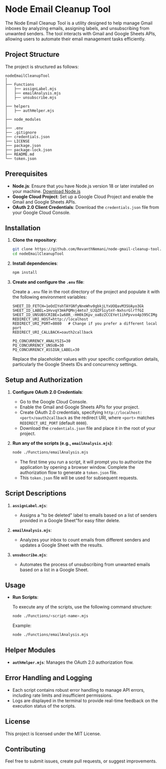 # Node Email Cleanup Tool

The Node Email Cleanup Tool is a utility designed to help manage Gmail inboxes by analyzing emails, assigning labels, and unsubscribing from unwanted senders. The tool interacts with Gmail and Google Sheets APIs, allowing users to automate their email management tasks efficiently.

## Project Structure

The project is structured as follows:

```
nodeEmailCleanupTool
│
├── Functions
│   ├── assignLabel.mjs
│   ├── emailAnalysis.mjs
│   ├── unsubscribe.mjs
│
├── helpers
│   ├── authHelper.mjs
│
├── node_modules
│
├── .env
├── .gitignore
├── credentials.json
├── LICENSE
├── package.json
├── package-lock.json
├── README.md
└── token.json
```

## Prerequisites

- **Node.js**: Ensure that you have Node.js version 18 or later installed on your machine. [Download Node.js](https://nodejs.org/)
- **Google Cloud Project**: Set up a Google Cloud Project and enable the Gmail and Google Sheets APIs.
- **OAuth 2.0 Client Credentials**: Download the `credentials.json` file from your Google Cloud Console.

## Installation

1. **Clone the repository**:

   ```bash
   git clone https://github.com/RevanthNemani/node-gmail-cleanup-tool.git
   cd nodeEmailCleanupTool
   ```

2. **Install dependencies**:

   ```bash
   npm install
   ```

3. **Create and configure the `.env` file**:

   Create a `.env` file in the root directory of the project and populate it with the following environment variables:

   ```env
   SHEET_ID_FETCH=1eOdIYohTAYGNfyNneWhv0gbkjLYxUOQavM3SUAyo3Gk
   SHEET_ID_LABEL=1HvvqY3mkPQMnj4mto7_UJQZFSiytnY-NxhsrGlrTfGI
   SHEET_ID_UNSUBSCRIBE=1w68R_-HH0kIKpv_oaBzZCCEYet1ihPpvvo4p395CIMg
   REDIRECT_URI_HOST=http://localhost
   REDIRECT_URI_PORT=8080   # Change if you prefer a different local port
   REDIRECT_URI_CALLBACK=oauth2callback

   PQ_CONCURRENCY_ANALYSIS=30
   PQ_CONCURRENCY_UNSUB=30
   PQ_CONCURRENCY_ASSIGN_LABEL=30
   ```

   Replace the placeholder values with your specific configuration details, particularly the Google Sheets IDs and concurrency settings.

## Setup and Authorization

1. **Configure OAuth 2.0 Credentials**:

   - Go to the Google Cloud Console.
   - Enable the Gmail and Google Sheets APIs for your project.
   - Create OAuth 2.0 credentials, specifying `http://localhost:<port>/oauth2callback` as the redirect URI, where `<port>` matches `REDIRECT_URI_PORT` (default `8080`).
   - Download the `credentials.json` file and place it in the root of your project.

2. **Run any of the scripts (e.g., `emailAnalysis.mjs`)**:

   ```bash
   node ./Functions/emailAnalysis.mjs
   ```

   - The first time you run a script, it will prompt you to authorize the application by opening a browser window. Complete the authorization flow to generate a `token.json` file.
   - This `token.json` file will be used for subsequent requests.

## Script Descriptions

1. **`assignLabel.mjs`**:
   - Assigns a "to be deleted" label to emails based on a list of senders provided in a Google Sheet"for easy filter delete.

2. **`emailAnalysis.mjs`**:
   - Analyzes your inbox to count emails from different senders and updates a Google Sheet with the results.

3. **`unsubscribe.mjs`**:
   - Automates the process of unsubscribing from unwanted emails based on a list in a Google Sheet.

## Usage

- **Run Scripts**:

  To execute any of the scripts, use the following command structure:

  ```bash
  node ./Functions/<script-name>.mjs
  ```

  Example:

  ```bash
  node ./Functions/emailAnalysis.mjs
  ```

## Helper Modules

- **`authHelper.mjs`**: Manages the OAuth 2.0 authorization flow.

## Error Handling and Logging

- Each script contains robust error handling to manage API errors, including rate limits and insufficient permissions.
- Logs are displayed in the terminal to provide real-time feedback on the execution status of the scripts.

## License

This project is licensed under the MIT License.

## Contributing

Feel free to submit issues, create pull requests, or suggest improvements.
